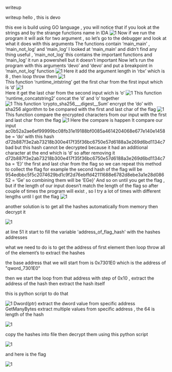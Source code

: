 
writeup

writeup
hello , this is devo

this exe is build using GO language , you will notice that if you look at the strings and by the strange functions name in IDA
![1](https://raw.githubusercontent.com/devodevo1/EGCERT-Reverse/master/home/1.png)
Now if we run the program it will ask for two argument  , so let’s go to the debugger and look at what it does with this arguments
The functions contain ‘main_main’ , ‘main_not_log’ and ‘main_log’
I looked at ‘main_main’ and didn’t find any thing useful  , ‘main_not_log’ this contains the important functions and ‘main_log’ it run a powershell but it doesn’t important
Now let’s run the program with this arguments ‘devo’ and ‘devo’  and put a breakpoint in ‘main_not_log’ function
![1](https://raw.githubusercontent.com/devodevo1/EGCERT-Reverse/master/home/2.png)
Here it add the argument length in ‘rbx’ which is 8 , then loop throw them
![1](https://raw.githubusercontent.com/devodevo1/EGCERT-Reverse/master/home/3.png)</br>
This function ‘runtime_intstring’ get the first char from the first input which is ‘d’
![1](https://raw.githubusercontent.com/devodevo1/EGCERT-Reverse/master/home/4.png)</br>
Here it get the last char from the second input wich is ‘o’
![1](https://raw.githubusercontent.com/devodevo1/EGCERT-Reverse/master/home/5.1.png)
This function ‘runtime_concatstring2’ concat  the ‘d’ and ‘o’ together  
![1](https://raw.githubusercontent.com/devodevo1/EGCERT-Reverse/master/home/5.2.png)
This function ‘crypto_sha256___digest__Sum’ encrypt the  ‘do’ with sha256 algorithm  to be compared with the first and last char of the flag
![1](https://raw.githubusercontent.com/devodevo1/EGCERT-Reverse/master/home/6.png)
This function compare the encrypted characters from our input with the first and last char from the flag 
![1](https://raw.githubusercontent.com/devodevo1/EGCERT-Reverse/master/home/7.png)
Here the compare is happen 
It compare our input
ac0b52a2ae6ef99999bc08fb31e19188bf0085a4614204068e677e140e1458be =  ‘do’
with this hash
d72b887f3e2ab73218b300e417f35f36bc6750e57d6188a3e269d6bd1134c7bad
but this hash cannot be decrypted because it had an additional character at the end which is ‘d’
so after removing it 
d72b887f3e2ab73218b300e417f35f36bc6750e57d6188a3e269d6bd1134c7ba = ‘E}’
the first and last char from the flag
so we can repeat this method to collect the flag
for example the second hash of the flag will be
954edbbc5f5c2074629bd1c9f2d76ebffd42111688e6782d8ebe3a1e28d08652 = ‘Ge’
so combining them will be  ‘EGe}’
And so on until you get the flag , but if the length of our input doesn’t match the length of the flag so after couple of times the program will exist , so I try a lot of times with different lengths  until I got the flag
![1](https://raw.githubusercontent.com/devodevo1/EGCERT-Reverse/master/home/8.png)

another solution is to get all the hashes automatically from memory then decrypt it

![1](https://raw.githubusercontent.com/devodevo1/EGCERT-Reverse/master/home/9.png)

at line 51 it start to fill the variable 'address_of_flag_hash' with the hashes addresses

what we need to do is to get the address of first element then loop throw all of the element’s to extract the hashes

the base address that we will start from is 0x7301E0 which is the address of "qword_7301E0"

then we start the loop from that address with step of 0x10 , extract the address of the hash then extract the hash itself

this is python script to do that

![1](https://raw.githubusercontent.com/devodevo1/EGCERT-Reverse/master/home/10.png)
Dword(ptr)  extract the dword value from specific address
GetManyBytes  extract multiple values from specific address , the 64 is length of the hash

![1](https://raw.githubusercontent.com/devodevo1/EGCERT-Reverse/master/home/11.png)

copy the hashes into file then decrypt them using this python script

![1](https://raw.githubusercontent.com/devodevo1/EGCERT-Reverse/master/home/12.png)

and here is the flag

![1](https://raw.githubusercontent.com/devodevo1/EGCERT-Reverse/master/home/13.png)

